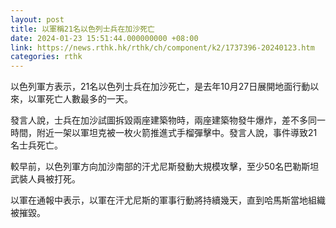 ```yaml
---
layout: post
title: 以軍稱21名以色列士兵在加沙死亡
date: 2024-01-23 15:51:44.000000000 +08:00
link: https://news.rthk.hk/rthk/ch/component/k2/1737396-20240123.htm
categories: rthk
---
```


以色列軍方表示，21名以色列士兵在加沙死亡，是去年10月27日展開地面行動以來，以軍死亡人數最多的一天。

發言人說，士兵在加沙試圖拆毀兩座建築物時，兩座建築物發牛爆炸，差不多同一時間，附近一架以軍坦克被一枚火箭推進式手榴彈擊中。發言人說，事件導致21名士兵死亡。

較早前，以色列軍方向加沙南部的汗尤尼斯發動大規模攻擊，至少50名巴勒斯坦武裝人員被打死。

以軍在通報中表示，以軍在汗尤尼斯的軍事行動將持續幾天，直到哈馬斯當地組織被摧毀。
